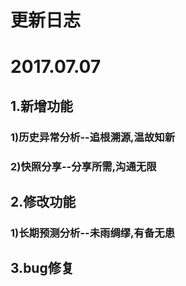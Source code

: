 # **更新日志**

# 2017.07.07

## 1.新增功能

### 1)历史异常分析--追根溯源,温故知新

### 2)快照分享--分享所需,沟通无限

## 2.修改功能

### 1)长期预测分析--未雨绸缪,有备无患

## 3.bug修复


